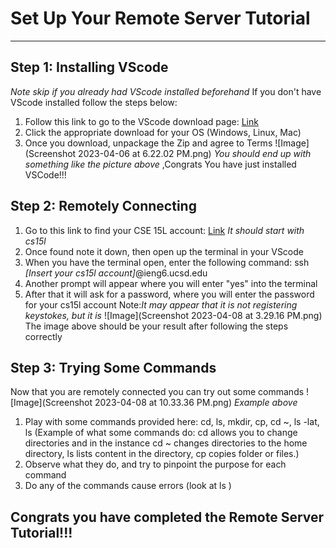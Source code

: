 # Set Up Your Remote Server Tutorial
---

## Step 1: Installing VScode
*Note skip if you already had VScode installed beforehand*
If you don't have VScode installed follow the steps below:
1. Follow this link to go to the VScode download page: [Link](https://code.visualstudio.com/download)
2. Click the appropriate download for your OS (Windows, Linux, Mac)
3. Once you download, unpackage the Zip and agree to Terms
![Image](Screenshot 2023-04-06 at 6.22.02 PM.png)
*You should end up with something like the picture above*
,Congrats You have just installed VSCode!!!

## Step 2: Remotely Connecting
1. Go to this link to find your CSE 15L account: [Link](https://sdacs.ucsd.edu/~icc/index.php) *It should start with cs15l* 
2. Once found note it down, then open up the terminal in your VScode
3. When you have the terminal open, enter the following command: ssh *[Insert your cs15l account]*@ieng6.ucsd.edu
4. Another prompt will appear where you will enter "yes" into the terminal
5. After that it will ask for a password, where you will enter the password for your cs15l account Note:*It may appear that it is not registering keystokes, but it is*
![Image](Screenshot 2023-04-08 at 3.29.16 PM.png)
The image above should be your result after following the steps correctly

## Step 3: Trying Some Commands
Now that you are remotely connected you can try out some commands
![Image](Screenshot 2023-04-08 at 10.33.36 PM.png)
*Example above*
1. Play with some commands provided here: cd, ls, mkdir, cp, cd ~, ls -lat, ls <directory> (Example of what some commands do: cd allows you to change directories and in the instance cd ~ changes directories to the home directory, ls lists content in the directory, cp copies folder or files.)
2. Observe what they do, and try to pinpoint the purpose for each command
3. Do any of the commands cause errors (look at ls <directory>)
 
 
## Congrats you have completed the Remote Server Tutorial!!!

 
